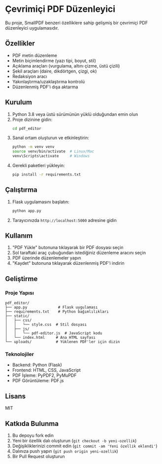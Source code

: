 # Çevrimiçi PDF Düzenleyici

Bu proje, SmallPDF benzeri özelliklere sahip gelişmiş bir çevrimiçi PDF düzenleyici uygulamasıdır.

## Özellikler

- PDF metin düzenleme
- Metin biçimlendirme (yazı tipi, boyut, stil)
- Açıklama araçları (vurgulama, altını çizme, üstü çizili)
- Şekil araçları (daire, dikdörtgen, çizgi, ok)
- Redaksiyon aracı
- Yakınlaştırma/uzaklaştırma kontrolü
- Düzenlenmiş PDF'i dışa aktarma

## Kurulum

1. Python 3.8 veya üstü sürümünün yüklü olduğundan emin olun
2. Proje dizinine gidin:
   ```bash
   cd pdf_editor
   ```
3. Sanal ortam oluşturun ve etkinleştirin:
   ```bash
   python -m venv venv
   source venv/bin/activate  # Linux/Mac
   venv\Scripts\activate     # Windows
   ```
4. Gerekli paketleri yükleyin:
   ```bash
   pip install -r requirements.txt
   ```

## Çalıştırma

1. Flask uygulamasını başlatın:
   ```bash
   python app.py
   ```
2. Tarayıcınızda `http://localhost:5000` adresine gidin

## Kullanım

1. "PDF Yükle" butonuna tıklayarak bir PDF dosyası seçin
2. Sol taraftaki araç çubuğundan istediğiniz düzenleme aracını seçin
3. PDF üzerinde düzenlemeler yapın
4. "Kaydet" butonuna tıklayarak düzenlenmiş PDF'i indirin

## Geliştirme

### Proje Yapısı

```
pdf_editor/
├── app.py              # Flask uygulaması
├── requirements.txt    # Python bağımlılıkları
├── static/
│   ├── css/
│   │   └── style.css  # Stil dosyası
│   ├── js/
│   │   └── pdf-editor.js  # JavaScript kodu
│   └── index.html     # Ana HTML sayfası
└── uploads/           # Yüklenen PDF'ler için dizin
```

### Teknolojiler

- Backend: Python (Flask)
- Frontend: HTML, CSS, JavaScript
- PDF İşleme: PyPDF2, PyMuPDF
- PDF Görüntüleme: PDF.js

## Lisans

MIT

## Katkıda Bulunma

1. Bu depoyu fork edin
2. Yeni bir özellik dalı oluşturun (`git checkout -b yeni-ozellik`)
3. Değişikliklerinizi commit edin (`git commit -am 'Yeni özellik eklendi'`)
4. Dalınıza push yapın (`git push origin yeni-ozellik`)
5. Bir Pull Request oluşturun